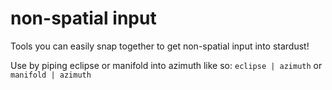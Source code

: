 # non-spatial input

Tools you can easily snap together to get non-spatial input into stardust!

Use by piping eclipse or manifold into azimuth like so: `eclipse | azimuth` or `manifold | azimuth`
